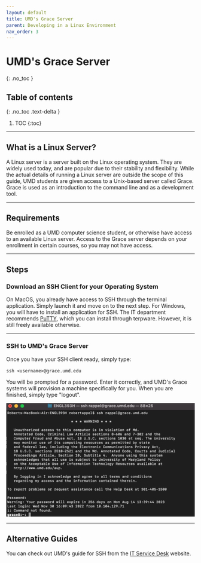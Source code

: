 ```yaml
---
layout: default
title: UMD's Grace Server
parent: Developing in a Linux Environment
nav_order: 3
---
```


# UMD's Grace Server
{: .no_toc }

## Table of contents
{: .no_toc .text-delta }

1. TOC
{:toc}

---

## What is a Linux Server?

A Linux server is a server built on the Linux operating system. They are widely used today, and are popular due to their stability and flexibility. While the actual details of running a Linux server are outside the scope of this guide, UMD students are given access to a Unix-based server called Grace. Grace is used as an introduction to the command line and as a development tool.

---

## Requirements

Be enrolled as a UMD computer science student, or otherwise have access to an available Linux server. Access to the Grace server depends on your enrollment in certain courses, so you may not have access.

---

## Steps

### Download an SSH Client for your Operating System

On MacOS, you already have access to SSH through the terminal application. Simply launch it and move on to the next step. For Windows, you will have to install an application for SSH. The IT department recommends [PuTTY], which you can install through terpware. However, it is still freely available otherwise.

---

### SSH to UMD's Grace Server

Once you have your SSH client ready, simply type:

```
ssh <username>@grace.umd.edu
```

You will be prompted for a password. Enter it correctly, and UMD's Grace systems will provision a machine specifically for you. When you are finished, simply type "logout".

![](../../assets/ssh.png)

---

## Alternative Guides

You can check out UMD's guide for SSH from the [IT Service Desk] website.

[IT Service Desk]: https://umd.service-now.com/itsupport/?id=kb_article&article=KB0010107&sys_kb_id=5d643460dbeff8104cd4f36f29961949&spa=1
[PuTTY]: https://terpware.umd.edu/Windows/Package/2047
